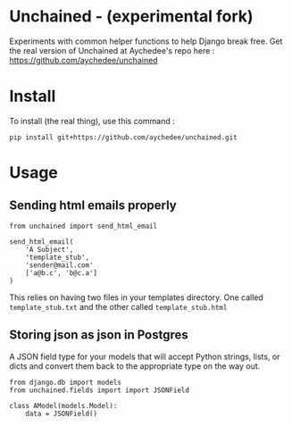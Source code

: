 Unchained - (experimental fork)
=========

Experiments with common helper functions to help Django break free. 
Get the real version of  Unchained at Aychedee's repo here : 
https://github.com/aychedee/unchained

Install
=======
To install (the real thing), use this command :

    pip install git+https://github.com/aychedee/unchained.git


Usage
=====


Sending html emails properly
----------------------------

    from unchained import send_html_email

    send_html_email(
        'A Subject',
        'template_stub',
        'sender@mail.com'
        ['a@b.c', 'b@c.a']
    )

This relies on having two files in your templates directory. One called
`template_stub.txt` and the other called `template_stub.html`


Storing json as json in Postgres
--------------------------------

A JSON field type for your models that will accept Python strings, lists, or
dicts and convert them back to the appropriate type on the way out.

    from django.db import models
    from unchained.fields import import JSONField

    class AModel(models.Model):
        data = JSONField()

